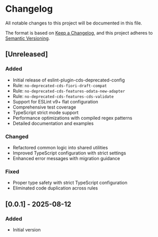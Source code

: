# Changelog

All notable changes to this project will be documented in this file.

The format is based on [Keep a Changelog](https://keepachangelog.com/en/1.0.0/),
and this project adheres to [Semantic Versioning](https://semver.org/spec/v2.0.0.html).

## [Unreleased]

### Added

- Initial release of eslint-plugin-cds-deprecated-config
- Rule: `no-deprecated-cds-fiori-draft-compat`
- Rule: `no-deprecated-cds-features-odata-new-adapter`
- Rule: `no-deprecated-cds-features-cds-validate`
- Support for ESLint v9+ flat configuration
- Comprehensive test coverage
- TypeScript strict mode support
- Performance optimizations with compiled regex patterns
- Detailed documentation and examples

### Changed

- Refactored common logic into shared utilities
- Improved TypeScript configuration with strict settings
- Enhanced error messages with migration guidance

### Fixed

- Proper type safety with strict TypeScript configuration
- Eliminated code duplication across rules

## [0.0.1] - 2025-08-12

### Added

- Initial version
